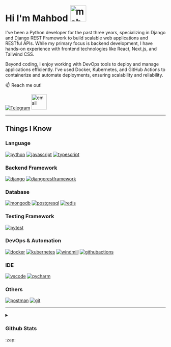 # Hi I'm Mahbod <img src="https://user-images.githubusercontent.com/74229780/170257934-befc61e4-18a2-4bdb-9c4c-8b957348d8a7.gif" width="50px" alt="mahbod">

I've been a Python developer for the past three years, specializing in Django and Django REST Framework to build scalable web applications and RESTful APIs. While my primary focus is backend development, I have hands-on experience with frontend technologies like React, Next.js, and Tailwind CSS.

Beyond coding, I enjoy working with DevOps tools to deploy and manage applications efficiently. I’ve used Docker, Kubernetes, and GitHub Actions to containerize and automate deployments, ensuring scalability and reliability.

:mailbox: Reach me out!

[![Telegram](https://go-skill-icons.vercel.app/api/icons?i=telegram)](https://www.t.me/M4hbod)
[<img src="https://mahbod.dev/assets/icons/mail.svg" width="48px" alt="email">](mailto:me@mahbod.dev)
___

## Things I Know

### Language

[![python](https://go-skill-icons.vercel.app/api/icons?i=python)](https://www.python.org)
[![javascript](https://go-skill-icons.vercel.app/api/icons?i=javascript)](https://developer.mozilla.org/en-US/docs/Web/JavaScript)
[![typescript](https://go-skill-icons.vercel.app/api/icons?i=typescript)](https://www.typescriptlang.org)

### Backend Framework

[![django](https://go-skill-icons.vercel.app/api/icons?i=django)](https://www.djangoproject.com)
[![djangorestframework](https://go-skill-icons.vercel.app/api/icons?i=djangorestframework)](https://www.django-rest-framework.org)

### Database

[![mongodb](https://go-skill-icons.vercel.app/api/icons?i=mongodb)](https://www.mongodb.com)
[![postgresql](https://go-skill-icons.vercel.app/api/icons?i=postgresql)](https://www.postgresql.org)
[![redis](https://go-skill-icons.vercel.app/api/icons?i=redis)](https://redis.io)

### Testing Framework

[![pytest](https://go-skill-icons.vercel.app/api/icons?i=pytest)](https://pytest.org)

### DevOps & Automation

[![docker](https://go-skill-icons.vercel.app/api/icons?i=docker)](https://www.docker.com)
[![kubernetes](https://go-skill-icons.vercel.app/api/icons?i=kubernetes)](https://kubernetes.io)
[![windmill](https://go-skill-icons.vercel.app/api/icons?i=windmill)](https://www.windmill.dev)
[![githubactions](https://go-skill-icons.vercel.app/api/icons?i=githubactions)](https://github.com/features/actions)

### IDE

[![vscode](https://go-skill-icons.vercel.app/api/icons?i=vscode)](https://code.visualstudio.com)
[![pycharm](https://go-skill-icons.vercel.app/api/icons?i=pycharm)](https://www.jetbrains.com/pycharm)

### Others

[![postman](https://go-skill-icons.vercel.app/api/icons?i=postman)](https://www.postman.com)
[![git](https://go-skill-icons.vercel.app/api/icons?i=git)](https://git-scm.com)

___
<details>
  <summary><h3>Github Stats</h3>:zap:</summary>

  <a href="#">![Github stats](https://github-readme-stats.vercel.app/api?username=M4hbod&theme=blueberry&count_private=true&hide_border=true&line_height=20)</a>
  <a href="#">![Top Langs](https://github-readme-stats.vercel.app/api/top-langs/?username=M4hbod&layout=compact&theme=blueberry&count_private=true&hide_border=true)</a>
  <a href="#">![Profile Views](https://count.getloli.com/get/@M4hbod?theme=rule34)</a>
</details>
